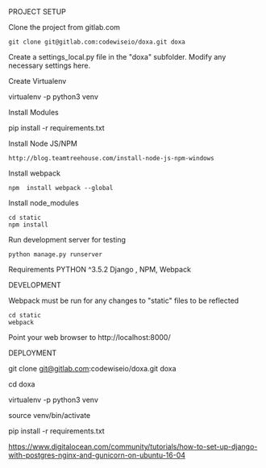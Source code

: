 
PROJECT SETUP

Clone the project from gitlab.com

    git clone git@gitlab.com:codewiseio/doxa.git doxa

Create a settings_local.py file in the "doxa" subfolder. Modify any necessary settings here.

Create Virtualenv

virtualenv -p python3 venv

Install Modules

pip install -r requirements.txt


Install Node JS/NPM

    http://blog.teamtreehouse.com/install-node-js-npm-windows

Install webpack

    npm  install webpack --global

Install node_modules

    cd static
    npm install



Run development server for testing

    python manage.py runserver




Requirements PYTHON ^3.5.2
Django 
, NPM, Webpack



DEVELOPMENT

Webpack must be run for any changes to "static" files to be reflected

    cd static
    webpack

Point your web browser to http://localhost:8000/


DEPLOYMENT

git clone git@gitlab.com:codewiseio/doxa.git doxa

cd doxa

virtualenv -p python3 venv

source venv/bin/activate

pip install -r requirements.txt




https://www.digitalocean.com/community/tutorials/how-to-set-up-django-with-postgres-nginx-and-gunicorn-on-ubuntu-16-04


